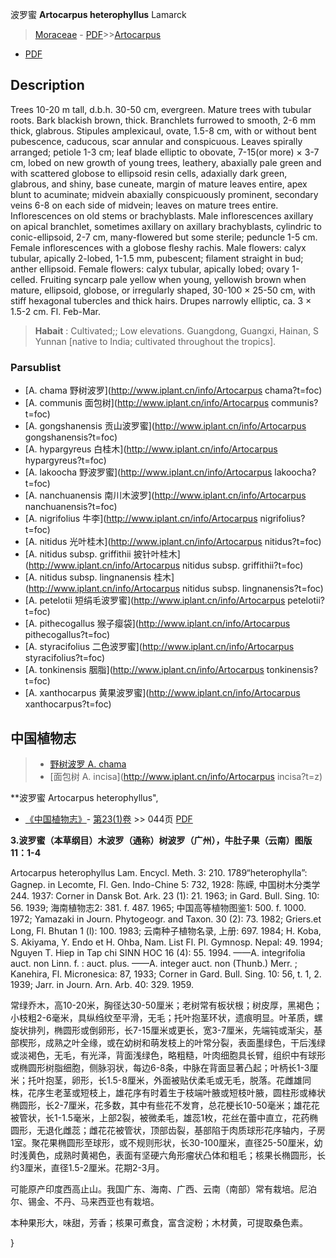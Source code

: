 波罗蜜 **Artocarpus heterophyllus** Lamarck

> [Moraceae](http://www.iplant.cn/info/Moraceae?t=foc) - [PDF](http://www.iplant.cn/foc/pdf/Moraceae.pdf)>>[Artocarpus](http://www.iplant.cn/info/Artocarpus?t=foc)
 - [PDF](http://www.iplant.cn/foc/pdf/Artocarpus.pdf)

## Description

Trees 10-20 m tall, d.b.h. 30-50 cm, evergreen. Mature trees with tubular roots. Bark blackish brown, thick. Branchlets furrowed to smooth, 2-6 mm thick, glabrous. Stipules amplexicaul, ovate, 1.5-8 cm, with or without bent pubescence, caducous, scar annular and conspicuous. Leaves spirally arranged; petiole 1-3 cm; leaf blade elliptic to obovate, 7-15(or more) × 3-7 cm, lobed on new growth of young trees, leathery, abaxially pale green and with scattered globose to ellipsoid resin cells, adaxially dark green, glabrous, and shiny, base cuneate, margin of mature leaves entire, apex blunt to acuminate; midvein abaxially conspicuously prominent, secondary veins 6-8 on each side of midvein; leaves on mature trees entire. Inflorescences on old stems or brachyblasts. Male inflorescences axillary on apical branchlet, sometimes axillary on axillary brachyblasts, cylindric to conic-ellipsoid, 2-7 cm, many-flowered but some sterile; peduncle 1-5 cm. Female inflorescences with a globose fleshy rachis. Male flowers: calyx tubular, apically 2-lobed, 1-1.5 mm, pubescent; filament straight in bud; anther ellipsoid. Female flowers: calyx tubular, apically lobed; ovary 1-celled. Fruiting syncarp pale yellow when young, yellowish brown when mature, ellipsoid, globose, or irregularly shaped, 30-100 × 25-50 cm, with stiff hexagonal tubercles and thick hairs. Drupes narrowly elliptic, ca. 3 × 1.5-2 cm. Fl. Feb-Mar.

> **Habait** : 
> Cultivated;; Low elevations. Guangdong, Guangxi, Hainan, S Yunnan [native to India; cultivated throughout the tropics].

### Parsublist

* [A.  chama  野树波罗](http://www.iplant.cn/info/Artocarpus chama?t=foc)
* [A.  communis  面包树](http://www.iplant.cn/info/Artocarpus communis?t=foc)
* [A.  gongshanensis  贡山波罗蜜](http://www.iplant.cn/info/Artocarpus gongshanensis?t=foc)
* [A.  hypargyreus  白桂木](http://www.iplant.cn/info/Artocarpus hypargyreus?t=foc)
* [A.  lakoocha  野波罗蜜](http://www.iplant.cn/info/Artocarpus lakoocha?t=foc)
* [A.  nanchuanensis  南川木波罗](http://www.iplant.cn/info/Artocarpus nanchuanensis?t=foc)
* [A.  nigrifolius  牛李](http://www.iplant.cn/info/Artocarpus nigrifolius?t=foc)
* [A.  nitidus  光叶桂木](http://www.iplant.cn/info/Artocarpus nitidus?t=foc)
* [A.  nitidus subsp. griffithii  披针叶桂木](http://www.iplant.cn/info/Artocarpus nitidus subsp. griffithii?t=foc)
* [A.  nitidus subsp. lingnanensis  桂木](http://www.iplant.cn/info/Artocarpus nitidus subsp. lingnanensis?t=foc)
* [A.  petelotii  短绢毛波罗蜜](http://www.iplant.cn/info/Artocarpus petelotii?t=foc)
* [A.  pithecogallus  猴子瘿袋](http://www.iplant.cn/info/Artocarpus pithecogallus?t=foc)
* [A.  styracifolius  二色波罗蜜](http://www.iplant.cn/info/Artocarpus styracifolius?t=foc)
* [A.  tonkinensis  胭脂](http://www.iplant.cn/info/Artocarpus tonkinensis?t=foc)
* [A.  xanthocarpus  黄果波罗蜜](http://www.iplant.cn/info/Artocarpus xanthocarpus?t=foc)

## 中国植物志

> * [野树波罗  A.  chama](Artocarpus-chama-野树波罗.md)
> * [面包树  A.  incisa](http://www.iplant.cn/info/Artocarpus incisa?t=z)

**波罗蜜 Artocarpus heterophyllus",

* [《中国植物志》](http://www.iplant.cn/frps)- [第23(1)卷](http://www.iplant.cn/frps/vol/23(1)) >> 044页 [PDF](http://www.iplant.cn/frps/pdf/23(1)/044a.pdf)

**3.波罗蜜（本草纲目）木波罗（通称）树波罗（广州），牛肚子果（云南）图版11：1-4**

Artocarpus heterophyllus Lam. Encycl. Meth. 3: 210. 1789“heterophylla”: Gagnep. in Lecomte, Fl. Gen. Indo-Chine 5: 732, 1928: 陈嵘, 中国树木分类学244. 1937: Corner in Dansk Bot. Ark. 23 (1): 21. 1963; in Gard. Bull. Sing. 10: 56. 1939; 海南植物志2: 381. f. 487. 1965; 中国高等植物图鉴1: 500. f. 1000. 1972; Yamazaki in Journ. Phytogeogr. and Taxon. 30 (2): 73. 1982; Griers.et Long, Fl. Bhutan 1 (l): 100. 1983; 云南种子植物名录, 上册: 697. 1984; H. Koba, S. Akiyama, Y. Endo et H. Ohba, Nam. List Fl. Pl. Gymnosp. Nepal: 49. 1994; Nguyen T. Hiep in Tap chi SINN HOC 16 (4): 55. 1994. ——A. integrifolia auct. non Linn. f. : auct. plus. ——A. integer auct. non (Thunb.) Merr. ; Kanehira, Fl. Micronesica: 87, 1933; Corner in Gard. Bull. Sing. 10: 56, t. 1, 2. 1939; Jarr. in Journ. Arn. Arb. 40: 329. 1959.

常绿乔木，高10-20米，胸径达30-50厘米；老树常有板状根；树皮厚，黑褐色； 小枝粗2-6毫米，具纵绉纹至平滑，无毛；托叶抱茎环状，遗痕明显。叶革质，螺旋状排列，椭圆形或倒卵形，长7-15厘米或更长，宽3-7厘米，先端钝或渐尖，基部楔形，成熟之叶全缘，或在幼树和萌发枝上的叶常分裂，表面墨绿色，干后浅绿或淡褐色，无毛，有光泽，背面浅绿色，略粗糙，叶肉细胞具长臂，组织中有球形或椭圆形树脂细胞，侧脉羽状，每边6-8条，中脉在背面显著凸起；叶柄长1-3厘米；托叶抱茎，卵形，长1.5-8厘米，外面被贴伏柔毛或无毛，脱落。花雌雄同株，花序生老茎或短枝上，雄花序有时着生于枝端叶腋或短枝叶腋，圆柱形或棒状椭圆形，长2-7厘米，花多数，其中有些花不发育，总花梗长10-50毫米；雄花花被管状，长1-1.5毫米，上部2裂，被微柔毛，雄蕊1枚，花丝在蕾中直立，花药椭圆形，无退化雌蕊；雌花花被管状，顶部齿裂，基部陷于肉质球形花序轴内，子房1室。聚花果椭圆形至球形，或不规则形状，长30-100厘米，直径25-50厘米，幼时浅黄色，成熟时黄褐色，表面有坚硬六角形瘤状凸体和粗毛；核果长椭圆形，长约3厘米，直径1.5-2厘米。花期2-3月。

可能原产印度西高止山。我国广东、海南、广西、云南（南部）常有栽培。尼泊尔、锡金、不丹、马来西亚也有栽培。

本种果形大，味甜，芳香；核果可煮食，富含淀粉；木材黄，可提取桑色素。

}